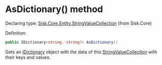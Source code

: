 <!--

Copyrights 2023 Sisk Framework - CypherPotato
Published under MIT license

!!! DO NOT EDIT THIS FILE !!!
This file was generated by a tool in the Sisk package. To edit the information in this documentation,
edit the XML documentation present in the Sisk source code.

-->


# AsDictionary() method

Declaring type: [Sisk.Core.Entity.StringValueCollection](/spec/Sisk.Core.Entity.StringValueCollection.md) (from Sisk.Core)


Definition:

```cs
public IDictionary<string, string?> AsDictionary()
```

Gets an <a href="https://learn.microsoft.com/en-us/dotnet/api/System.Collections.IDictionary">IDictionary</a> object with the data of this <a href="/spec/Sisk.Core.Entity.StringValueCollection.md">StringValueCollection</a> with their keys and values.


